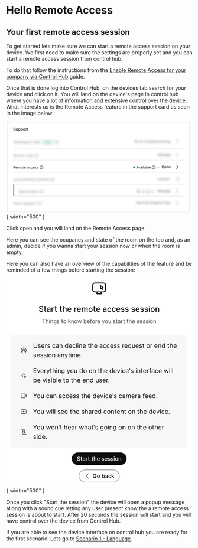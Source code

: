 # Hello Remote Access 

## Your first remote access session

To get started lets make sure we can start a remote access session on your device. We first need to make sure the settings are properly set and you can start a remote access session from control hub. 

To do that follow the instructions from the [Enable Remote Access for your company via Control Hub](../guides.md) guide.

Once that is done log into Control Hub, on the devices tab search for your device and click on it. You will land on the device's page in control hub where you have a lot of information and extensive control over the device. What interests us is the Remote Access feature in the support card as seen in the image below:

![Remote Access on support card](./../assets/SupportCardRemoteAccessBlurred.png){ width="500" }

Click open and you will land on the Remote Access page.

Here you can see the ocupancy and state of the room on the top and, as an admin, decide if you wanna start your session now or when the room is empty.

Here you can also have an overview of the capabilities of the feature and be reminded of a few things before starting the session:


![Start Remote Access Session Admin View](./../assets/StartRemoteAccessSession.png){ width="500" }

Once you click "Start the session" the device will open a popup message allong with a sound cue letting any user present know the a remote access session is about to start. After 20 seconds the session will start and you will have control over the device from Control Hub.

If you are able to see the device interface on control hub you are ready for the first scenario!
Lets go to [Scenario 1 - Language](./languageScenario.md).
